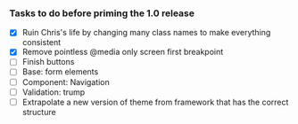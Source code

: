 ### Tasks to do before priming the 1.0 release

- [x] Ruin Chris's life by changing many class names to make everything consistent
- [x] Remove pointless @media only screen first breakpoint
- [ ] Finish buttons
- [ ] Base: form elements
- [ ] Component: Navigation 
- [ ] Validation: trump
- [ ] Extrapolate a new version of theme from framework that has the correct structure
